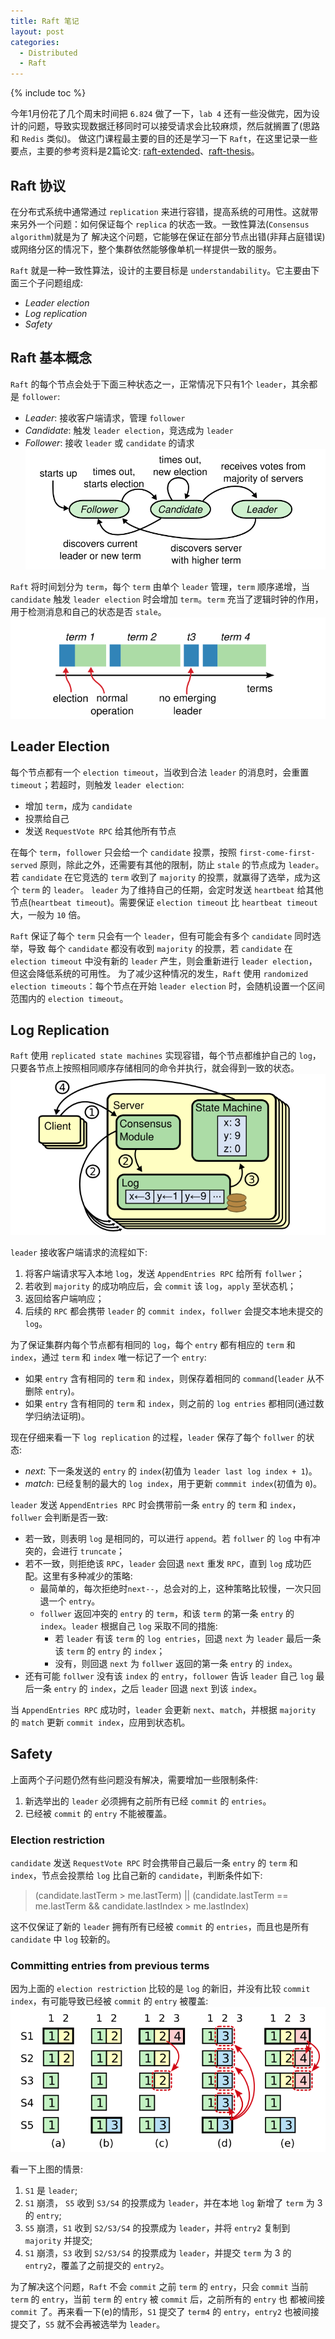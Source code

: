 ```yaml
---
title: Raft 笔记
layout: post
categories:
  - Distributed
  - Raft
---
```


{% include toc %}

今年1月份花了几个周末时间把 `6.824` 做了一下，`lab 4` 还有一些没做完，因为设计的问题，导致实现数据迁移同时可以接受请求会比较麻烦，然后就搁置了(思路和 `Redis` 类似)。
做这门课程最主要的目的还是学习一下 `Raft`，在这里记录一些要点，主要的参考资料是2篇论文: [raft-extended](https://raft.github.io/raft.pdf)、[raft-thesis](https://ramcloud.stanford.edu/~ongaro/thesis.pdf)。

## Raft 协议
在分布式系统中通常通过 `replication` 来进行容错，提高系统的可用性。这就带来另外一个问题：如何保证每个 `replica` 的状态一致。一致性算法(`Consensus algorithm`)就是为了
解决这个问题，它能够在保证在部分节点出错(非拜占庭错误)或网络分区的情况下，整个集群依然能够像单机一样提供一致的服务。  

`Raft` 就是一种一致性算法，设计的主要目标是 `understandability`。它主要由下面三个子问题组成:
* *Leader election*
* *Log replication*
* *Safety*

## Raft 基本概念
`Raft` 的每个节点会处于下面三种状态之一，正常情况下只有1个 `leader`，其余都是 `follower`:
* *Leader*: 接收客户端请求，管理 `follower`
* *Candidate*: 触发 `leader election`，竞选成为 `leader`
* *Follower*: 接收 `leader` 或 `candidate` 的请求
![images](/assets/images/raft_state.png)

`Raft` 将时间划分为 `term`，每个 `term` 由单个 `leader` 管理，`term` 顺序递增，当 `candidate` 触发 `leader election` 时会增加 `term`。`term` 充当了逻辑时钟的作用，
用于检测消息和自己的状态是否 `stale`。
![images](/assets/images/raft_term.png)

## Leader Election
每个节点都有一个 `election timeout`，当收到合法 `leader` 的消息时，会重置 `timeout`；若超时，则触发 `leader election`:
* 增加 `term`，成为 `candidate`
* 投票给自己
* 发送 `RequestVote RPC` 给其他所有节点

在每个 `term`，`follower` 只会给一个 `candidate` 投票，按照 `first-come-first-served` 原则，除此之外，还需要有其他的限制，防止 `stale` 的节点成为 `leader`。
若 `candidate` 在它竞选的 `term` 收到了 `majority` 的投票，就赢得了选举，成为这个 `term` 的 `leader`。
`leader` 为了维持自己的任期，会定时发送 `heartbeat` 给其他节点(`heartbeat timeout`)。需要保证 `election timeout` 比 `heartbeat timeout` 大，一般为 `10` 倍。  

`Raft` 保证了每个 `term` 只会有一个 `leader`，但有可能会有多个 `candidate` 同时选举，导致
每个 `candidate` 都没有收到 `majority` 的投票，若 `candidate` 在 `election timeout` 中没有新的 `leader` 产生，则会重新进行 `leader election`，但这会降低系统的可用性。
为了减少这种情况的发生，`Raft` 使用 `randomized election timeouts`：每个节点在开始 `leader election` 时，会随机设置一个区间范围内的 `election timeout`。

## Log Replication
`Raft` 使用 `replicated state machines` 实现容错，每个节点都维护自己的 `log`，只要各节点上按照相同顺序存储相同的命令并执行，就会得到一致的状态。
![images](/assets/images/raft_rsm.png)

`leader` 接收客户端请求的流程如下:
1. 将客户端请求写入本地 `log`，发送 `AppendEntries RPC` 给所有 `follwer`；
2. 若收到 `majority` 的成功响应后，会 `commit` 该 `log`，`apply` 至状态机；
3. 返回给客户端响应；
4. 后续的 `RPC` 都会携带 `leader` 的 `commit index`，`follwer` 会提交本地未提交的 `log`。

为了保证集群内每个节点都有相同的 `log`，每个 `entry` 都有相应的 `term` 和 `index`，通过 `term` 和 `index` 唯一标记了一个 `entry`:
* 如果 `entry` 含有相同的 `term` 和 `index`，则保存着相同的 `command`(`leader` 从不删除 `entry`)。
* 如果 `entry` 含有相同的 `term` 和 `index`，则之前的 `log entries` 都相同(通过数学归纳法证明)。

现在仔细来看一下 `log replication` 的过程，`leader` 保存了每个 `follwer` 的状态:
* *next*: 下一条发送的 `entry` 的 `index`(初值为 `leader last log index + 1`)。
* *match*: 已经复制的最大的 `log index`，用于更新 `commmit index`(初值为 `0`)。

`leader` 发送 `AppendEntries RPC` 时会携带前一条 `entry` 的 `term` 和 `index`，`follwer` 会判断是否一致:
* 若一致，则表明 `log` 是相同的，可以进行 `append`。若 `follwer` 的 `log` 中有冲突的，会进行 `truncate`；
* 若不一致，则拒绝该 `RPC`，`leader` 会回退 `next` 重发 `RPC`，直到 `log` 成功匹配。这里有多种减少的策略:
    * 最简单的，每次拒绝时`next--`，总会对的上，这种策略比较慢，一次只回退一个 `entry`。
    * `follwer` 返回冲突的 `entry` 的 `term`，和该 `term` 的第一条 `entry` 的 `index`。`leader` 根据自己 `log` 采取不同的措施:
        * 若 `leader` 有该 `term` 的 `log entries`，回退 `next` 为 `leader` 最后一条该 `term` 的 `entry` 的 `index`；
        * 没有，则回退 `next` 为 `follwer` 返回的第一条 `entry` 的 `index`。
* 还有可能 `follwer` 没有该 `index` 的 `entry`，`follower` 告诉 `leader` 自己 `log` 最后一条 `entry` 的 `index`，之后 `leader` 回退 `next` 到该 `index`。

当 `AppendEntries RPC` 成功时，`leader` 会更新 `next`、`match`，并根据 `majority` 的 `match` 更新 `commit index`，应用到状态机。

## Safety
上面两个子问题仍然有些问题没有解决，需要增加一些限制条件:
1. 新选举出的 `leader` 必须拥有之前所有已经 `commit` 的 `entries`。
2. 已经被 `commit` 的 `entry` 不能被覆盖。

### Election restriction
`candidate` 发送 `RequestVote RPC` 时会携带自己最后一条 `entry` 的 `term` 和 `index`，节点会投票给 `log` 比自己新的 `candidate`，判断条件如下:
> (candidate.lastTerm > me.lastTerm) \|\|
> (candidate.lastTerm == me.lastTerm && candidate.lastIndex > me.lastIndex)

这不仅保证了新的 `leader` 拥有所有已经被 `commit` 的 `entries`，而且也是所有 `candidate` 中 `log` 较新的。

### Committing entries from previous terms
因为上面的 `election restriction` 比较的是 `log` 的新旧，并没有比较 `commit index`，有可能导致已经被 `commit` 的 `entry` 被覆盖:
![images](/assets/images/raft_commit.png)

看一下上图的情景:
1. `S1` 是 `leader`;
2. `S1` 崩溃， `S5` 收到 `S3/S4` 的投票成为 `leader`，并在本地 `log` 新增了 `term` 为 3 的 `entry`;
3. `S5` 崩溃，`S1` 收到 `S2/S3/S4` 的投票成为 `leader`，并将 `entry2` 复制到 `majority` 并提交;
4. `S1` 崩溃，`S3` 收到 `S2/S3/S4` 的投票成为 `leader`，并提交 `term` 为 3 的 `entry2`，覆盖了之前提交的 `entry2`。

为了解决这个问题，`Raft` 不会 `commit` 之前 `term` 的 `entry`，只会 `commit` 当前 `term` 的 `entry`，当前 `term` 的 `entry` 被 `commit` 后，之前所有的 `entry` 也
都被间接 `commit` 了。再来看一下(e)的情形，`S1` 提交了 `term4` 的 `entry`，`entry2` 也被间接提交了，`S5` 就不会再被选举为 `leader`。
